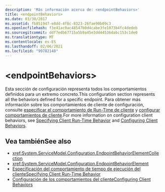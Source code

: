 ```yaml
---
description: 'Más información acerca de: <endpointBehaviors>'
title: <endpointBehaviors>
ms.date: 03/30/2017
ms.assetid: fb851947-e8dd-4f8c-8323-26fae90b09c3
ms.openlocfilehash: f3e41ac9ac48547b0d4cabe3fe1073b4fc4dedeb
ms.sourcegitcommit: ddf7edb67715a5b9a45e3dd44536dabc153c1de0
ms.translationtype: MT
ms.contentlocale: es-ES
ms.lasthandoff: 02/06/2021
ms.locfileid: "99782148"
---
```

# \<endpointBehaviors>

<span data-ttu-id="083c7-102">Esta sección de configuración representa todos los comportamientos definidos para un extremo concreto.</span><span class="sxs-lookup"><span data-stu-id="083c7-102">This configuration section represents all the behaviors defined for a specific endpoint.</span></span> <span data-ttu-id="083c7-103">Para obtener más información sobre los comportamientos de cliente de configuración, consulte [especificar el comportamiento de Run-Time de cliente](../../../wcf/specifying-client-run-time-behavior.md) y [configurar comportamientos de cliente](../../../wcf/configuring-client-behaviors.md).</span><span class="sxs-lookup"><span data-stu-id="083c7-103">For more information on configuration client behaviors, see [Specifying Client Run-Time Behavior](../../../wcf/specifying-client-run-time-behavior.md) and [Configuring Client Behaviors](../../../wcf/configuring-client-behaviors.md).</span></span>  
  
## <a name="see-also"></a><span data-ttu-id="083c7-104">Vea también</span><span class="sxs-lookup"><span data-stu-id="083c7-104">See also</span></span>

- <xref:System.ServiceModel.Configuration.EndpointBehaviorElementCollection>
- <xref:System.ServiceModel.Configuration.EndpointBehaviorElement>
- [<span data-ttu-id="083c7-105">Especificación del comportamiento de tiempo de ejecución del cliente</span><span class="sxs-lookup"><span data-stu-id="083c7-105">Specifying Client Run-Time Behavior</span></span>](../../../wcf/specifying-client-run-time-behavior.md)
- [<span data-ttu-id="083c7-106">Configuración de los comportamientos del cliente</span><span class="sxs-lookup"><span data-stu-id="083c7-106">Configuring Client Behaviors</span></span>](../../../wcf/configuring-client-behaviors.md)
